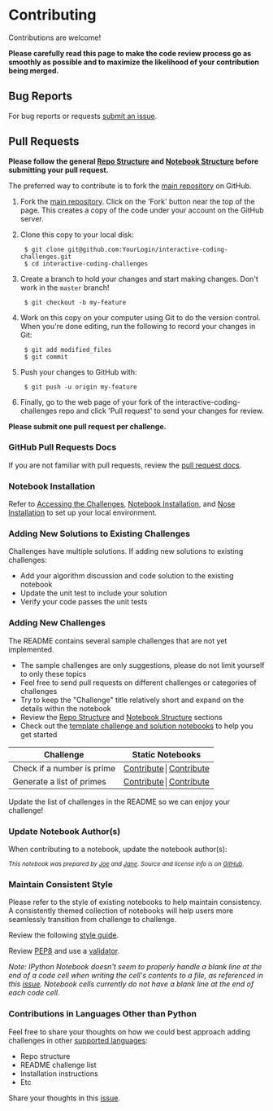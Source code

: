 Contributing
============

Contributions are welcome!

**Please carefully read this page to make the code review process go as smoothly as possible and to maximize the likelihood of your contribution being merged.**

## Bug Reports

For bug reports or requests [submit an issue](https://github.com/donnemartin/interactive-coding-challenges/issues).

## Pull Requests

**Please follow the general [Repo Structure](https://github.com/donnemartin/interactive-coding-challenges#repo-structure) and [Notebook Structure](https://github.com/donnemartin/interactive-coding-challenges#notebook-structure) before submitting your pull request.**

The preferred way to contribute is to fork the
[main repository](https://github.com/donnemartin/interactive-coding-challenges) on GitHub.

1. Fork the [main repository](https://github.com/donnemartin/interactive-coding-challenges).  Click on the 'Fork' button near the top of the page.  This creates a copy of the code under your account on the GitHub server.

2. Clone this copy to your local disk:

        $ git clone git@github.com:YourLogin/interactive-coding-challenges.git
        $ cd interactive-coding-challenges

3. Create a branch to hold your changes and start making changes. Don't work in the ``master`` branch!

        $ git checkout -b my-feature

4. Work on this copy on your computer using Git to do the version control. When you're done editing, run the following to record your changes in Git:

        $ git add modified_files
        $ git commit

5. Push your changes to GitHub with:

        $ git push -u origin my-feature

6. Finally, go to the web page of your fork of the interactive-coding-challenges repo and click 'Pull request' to send your changes for review.

**Please submit one pull request per challenge.**

### GitHub Pull Requests Docs

If you are not familiar with pull requests, review the [pull request docs](https://help.github.com/articles/using-pull-requests/).

### Notebook Installation

Refer to [Accessing the Challenges](https://github.com/donnemartin/interactive-coding-challenges#accessing-the-challenges), [Notebook Installation](https://github.com/donnemartin/interactive-coding-challenges#notebook-installation), and [Nose Installation](https://github.com/donnemartin/interactive-coding-challenges#nose-installation) to set up your local environment.

### Adding New Solutions to Existing Challenges

Challenges have multiple solutions.  If adding new solutions to existing challenges:
* Add your algorithm discussion and code solution to the existing notebook
* Update the unit test to include your solution
* Verify your code passes the unit tests

### Adding New Challenges

The README contains several sample challenges that are not yet implemented.
* The sample challenges are only suggestions, please do not limit yourself to only these topics
* Feel free to send pull requests on different challenges or categories of challenges
* Try to keep the "Challenge" title relatively short and expand on the details within the notebook
* Review the [Repo Structure](https://github.com/donnemartin/interactive-coding-challenges#repo-structure) and [Notebook Structure](https://github.com/donnemartin/interactive-coding-challenges#notebook-structure) sections
* Check out the [template challenge and solution notebooks](https://github.com/donnemartin/interactive-coding-challenges/tree/master/templates) to help you get started

| Challenge | Static Notebooks |
|--------------------------------------------------------------------------------------------------------------|--------------------------------------------------------------------------------------------------------------------------------------------|
| Check if a number is prime | [Contribute](https://github.com/donnemartin/interactive-coding-challenges#contributing)│[Contribute](https://github.com/donnemartin/interactive-coding-challenges#contributing) |
| Generate a list of primes | [Contribute](https://github.com/donnemartin/interactive-coding-challenges#contributing)│[Contribute](https://github.com/donnemartin/interactive-coding-challenges#contributing) |

Update the list of challenges in the README so we can enjoy your challenge!

### Update Notebook Author(s)

When contributing to a notebook, update the notebook author(s):

<small><i>This notebook was prepared by [Joe](https://github.com/) and [Jane](https://github.com/). Source and license info is on [GitHub](https://github.com/donnemartin/interactive-coding-challenges).</i></small>

### Maintain Consistent Style

Please refer to the style of existing notebooks to help maintain consistency.  A consistently themed collection of notebooks will help users more seamlessly transition from challenge to challenge.

Review the following [style guide](https://google.github.io/styleguide/pyguide.html).

Review [PEP8](https://www.python.org/dev/peps/pep-0008/) and use a [validator](http://pep8online.com/).

*Note: IPython Notebook doesn't seem to properly handle a blank line at the end of a code cell when writing the cell's contents to a file, as referenced in this [issue](https://github.com/ipython/ipython/issues/8626).  Notebook cells currently do not have a blank line at the end of each code cell.*

### Contributions in Languages Other than Python

Feel free to share your thoughts on how we could best approach adding challenges in other [supported languages](https://github.com/ipython/ipython/wiki/IPython-kernels-for-other-languages):
* Repo structure
* README challenge list
* Installation instructions
* Etc

Share your thoughts in this [issue](https://github.com/donnemartin/interactive-coding-challenges/issues/3).